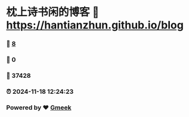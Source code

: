 # 枕上诗书闲的博客 :link: https://hantianzhun.github.io/blog 
### :page_facing_up: [8](https://hantianzhun.github.io/blog/tag.html) 
### :speech_balloon: 0 
### :hibiscus: 37428 
### :alarm_clock: 2024-11-18 12:24:23 
### Powered by :heart: [Gmeek](https://github.com/Meekdai/Gmeek)
